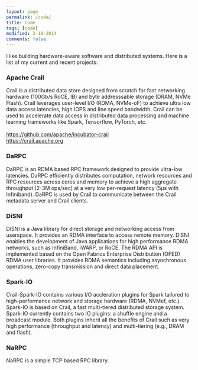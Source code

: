```yaml
---
layout: page
permalink: /code/
title: Code
tags: [code]
modified: 3-10-2014
comments: false
---
```


I like building hardware-aware software and distributed systems. Here is a list of my current and recent projects:

### Apache Crail

Crail is a distributed data store designed from scratch for fast networking hardware (100Gb/s RoCE, IB) and byte addresssable storage (DRAM, NVMe Flash). Crail leverages user-level I/O (RDMA, NVMe-oF) to achieve ultra low data access latencies, high IOPS and line speed bandwidth. Crail can be used to accelerate data access in distributed data processing and machine learning frameworks like Spark, Tensorflow, PyTorch, etc. 
<br><br>
https://github.com/apache/incubator-crail
<br>
https://crail.apache.org

### DaRPC

DaRPC is an RDMA based RPC framework designed to provide ultra-low latencies. DaRPC efficiently distributes computation, network resources and RPC resources across cores and memory to achieve a high aggregate throughput (2-3M ops/sec) at a very low per-request latency (5μs with Infiniband). DaRPC is used by Crail to communicate between the Crail metadata server and Crail clients. 

### DiSNI

DiSNI is a Java library for direct storage and networking access from userspace. It provides an RDMA interface to access remote memory. DiSNI enables the development of Java applications for high performance RDMA networks, such as InfiniBand, iWARP, or RoCE. The RDMA API is implemented based on the Open Fabrics Enterprise Distribution (OFED) RDMA user libraries. It provides RDMA semantics including asynchronous operations, zero-copy transmission and direct data placement. 

### Spark-IO

Crail-Spark-IO contains various I/O accleration plugins for Spark tailored to high-performance network and storage hardware (RDMA, NVMef, etc.). Spark-IO is based on Crail, a fast multi-tiered distributed storage system. Spark-IO currently contains two IO plugins: a shuffle engine and a broadcast module. Both plugins inherit all the benefits of Crail such as very high performance (throughput and latency) and multi-tiering (e.g., DRAM and flash).


### NaRPC

NaRPC is a simple TCP based RPC library. 
